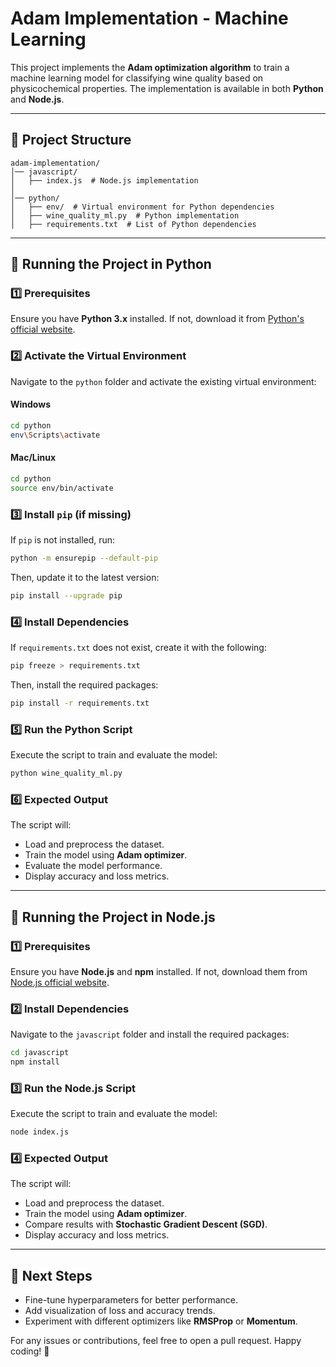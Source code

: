 # **Adam Implementation - Machine Learning**

This project implements the **Adam optimization algorithm** to train a machine learning model for classifying wine quality based on physicochemical properties. The implementation is available in both **Python** and **Node.js**.

---
## **📌 Project Structure**
```
adam-implementation/
│── javascript/
│   ├── index.js  # Node.js implementation
│
│── python/
│   ├── env/  # Virtual environment for Python dependencies
│   ├── wine_quality_ml.py  # Python implementation
│   ├── requirements.txt  # List of Python dependencies
```
---
## **🔹 Running the Project in Python**

### **1️⃣ Prerequisites**
Ensure you have **Python 3.x** installed. If not, download it from [Python's official website](https://www.python.org/downloads/).

### **2️⃣ Activate the Virtual Environment**
Navigate to the `python` folder and activate the existing virtual environment:

#### **Windows**
```bash
cd python
env\Scripts\activate
```

#### **Mac/Linux**
```bash
cd python
source env/bin/activate
```

### **3️⃣ Install `pip` (if missing)**
If `pip` is not installed, run:
```bash
python -m ensurepip --default-pip
```
Then, update it to the latest version:
```bash
pip install --upgrade pip
```

### **4️⃣ Install Dependencies**
If `requirements.txt` does not exist, create it with the following:
```bash
pip freeze > requirements.txt
```
Then, install the required packages:
```bash
pip install -r requirements.txt
```

### **5️⃣ Run the Python Script**
Execute the script to train and evaluate the model:
```bash
python wine_quality_ml.py
```

### **6️⃣ Expected Output**
The script will:
- Load and preprocess the dataset.
- Train the model using **Adam optimizer**.
- Evaluate the model performance.
- Display accuracy and loss metrics.

---
## **🔹 Running the Project in Node.js**

### **1️⃣ Prerequisites**
Ensure you have **Node.js** and **npm** installed. If not, download them from [Node.js official website](https://nodejs.org/).

### **2️⃣ Install Dependencies**
Navigate to the `javascript` folder and install the required packages:
```bash
cd javascript
npm install
```

### **3️⃣ Run the Node.js Script**
Execute the script to train and evaluate the model:
```bash
node index.js
```

### **4️⃣ Expected Output**
The script will:
- Load and preprocess the dataset.
- Train the model using **Adam optimizer**.
- Compare results with **Stochastic Gradient Descent (SGD)**.
- Display accuracy and loss metrics.

---
## **🚀 Next Steps**
- Fine-tune hyperparameters for better performance.
- Add visualization of loss and accuracy trends.
- Experiment with different optimizers like **RMSProp** or **Momentum**.

For any issues or contributions, feel free to open a pull request. Happy coding! 🚀

